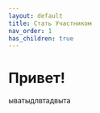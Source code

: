 ```yaml
---
layout: default
title: Стать Участником
nav_order: 1
has_children: true
---
```



# Привет!
ыватыдлвтадвыта
